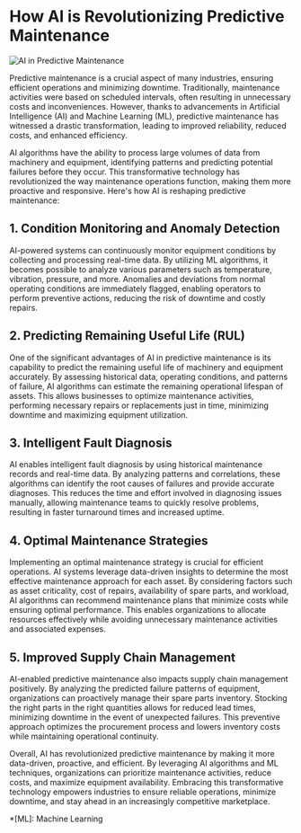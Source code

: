 # How AI is Revolutionizing Predictive Maintenance

![AI in Predictive Maintenance](image-link.jpg)

Predictive maintenance is a crucial aspect of many industries, ensuring efficient operations and minimizing downtime. Traditionally, maintenance activities were based on scheduled intervals, often resulting in unnecessary costs and inconveniences. However, thanks to advancements in Artificial Intelligence (AI) and Machine Learning (ML), predictive maintenance has witnessed a drastic transformation, leading to improved reliability, reduced costs, and enhanced efficiency.

AI algorithms have the ability to process large volumes of data from machinery and equipment, identifying patterns and predicting potential failures before they occur. This transformative technology has revolutionized the way maintenance operations function, making them more proactive and responsive. Here's how AI is reshaping predictive maintenance:

## 1. Condition Monitoring and Anomaly Detection
AI-powered systems can continuously monitor equipment conditions by collecting and processing real-time data. By utilizing ML algorithms, it becomes possible to analyze various parameters such as temperature, vibration, pressure, and more. Anomalies and deviations from normal operating conditions are immediately flagged, enabling operators to perform preventive actions, reducing the risk of downtime and costly repairs.

## 2. Predicting Remaining Useful Life (RUL)
One of the significant advantages of AI in predictive maintenance is its capability to predict the remaining useful life of machinery and equipment accurately. By assessing historical data, operating conditions, and patterns of failure, AI algorithms can estimate the remaining operational lifespan of assets. This allows businesses to optimize maintenance activities, performing necessary repairs or replacements just in time, minimizing downtime and maximizing equipment utilization.

## 3. Intelligent Fault Diagnosis
AI enables intelligent fault diagnosis by using historical maintenance records and real-time data. By analyzing patterns and correlations, these algorithms can identify the root causes of failures and provide accurate diagnoses. This reduces the time and effort involved in diagnosing issues manually, allowing maintenance teams to quickly resolve problems, resulting in faster turnaround times and increased uptime.

## 4. Optimal Maintenance Strategies
Implementing an optimal maintenance strategy is crucial for efficient operations. AI systems leverage data-driven insights to determine the most effective maintenance approach for each asset. By considering factors such as asset criticality, cost of repairs, availability of spare parts, and workload, AI algorithms can recommend maintenance plans that minimize costs while ensuring optimal performance. This enables organizations to allocate resources effectively while avoiding unnecessary maintenance activities and associated expenses.

## 5. Improved Supply Chain Management
AI-enabled predictive maintenance also impacts supply chain management positively. By analyzing the predicted failure patterns of equipment, organizations can proactively manage their spare parts inventory. Stocking the right parts in the right quantities allows for reduced lead times, minimizing downtime in the event of unexpected failures. This preventive approach optimizes the procurement process and lowers inventory costs while maintaining operational continuity.

Overall, AI has revolutionized predictive maintenance by making it more data-driven, proactive, and efficient. By leveraging AI algorithms and ML techniques, organizations can prioritize maintenance activities, reduce costs, and maximize equipment availability. Embracing this transformative technology empowers industries to ensure reliable operations, minimize downtime, and stay ahead in an increasingly competitive marketplace.

*[ML]: Machine Learning